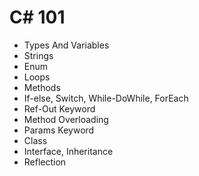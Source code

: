 # C# 101

- Types And Variables
- Strings
- Enum
- Loops
- Methods
- If-else, Switch, While-DoWhile, ForEach
- Ref-Out Keyword
- Method Overloading
- Params Keyword
- Class
- Interface, Inheritance
- Reflection
